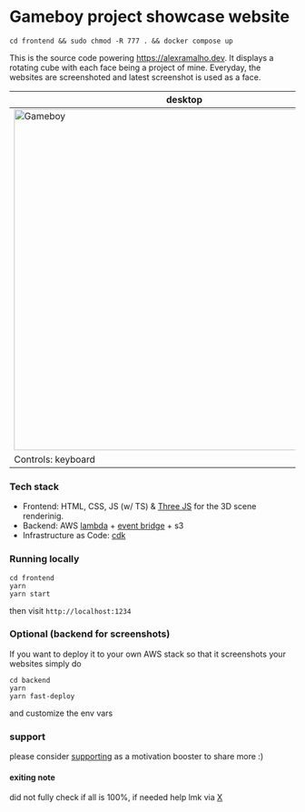 # Gameboy project showcase website

```
cd frontend && sudo chmod -R 777 . && docker compose up
```
This is the source code powering https://alexramalho.dev. 
It displays a rotating cube with each face being a project of mine. 
Everyday, the websites are screenshoted and latest screenshot is used as a face.

| desktop  | mobile  |
|---|---|
|  <img src="https://github.com/alramalho/gameboy-website/assets/47791391/ed5d16c7-18f1-47eb-af5f-61f00317b44f" alt="Gameboy" style="display: block; margin-left: auto; margin-right: auto; width: 600px;"> | <img src="https://github.com/alramalho/gameboy-website/assets/47791391/0018d421-d341-4d0a-aaf9-5e7c256b9eb5" alt="Gameboy" style="display: block; margin-left: auto; margin-right: auto; width: 200px;">|
| Controls: keyboard | touch |



### Tech stack
- Frontend: HTML, CSS, JS (w/ TS) & [Three JS](https://threejs.org/) for the 3D scene renderinig.
- Backend: AWS [lambda](https://aws.amazon.com/lambda/) + [event bridge](https://aws.amazon.com/eventbridge/) + s3
- Infrastructure as Code: [cdk](https://aws.amazon.com/cdk/)

### Running locally
```
cd frontend
yarn
yarn start
```
then visit `http://localhost:1234`

### Optional (backend for screenshots)
If you want to deploy it to your own AWS stack so that it screenshots your websites simply do
```
cd backend
yarn
yarn fast-deploy
```

and customize the env vars


### support
please consider [supporting](https://ko-fi.com/alexramalho) as a motivation booster to share more :) 


#### exiting note
did not fully check if all is 100%, if needed help lmk via [X](https://x.com/_alexramalho)

